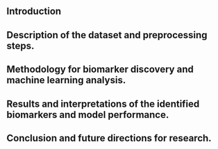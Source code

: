 


## Introduction
## Description of the dataset and preprocessing steps.
## Methodology for biomarker discovery and machine learning analysis.
## Results and interpretations of the identified biomarkers and model performance.
## Conclusion and future directions for research.
